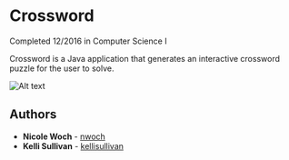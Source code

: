 # Crossword

Completed 12/2016 in Computer Science I

Crossword is a Java application that generates an interactive crossword puzzle for the user to solve.

![Alt text](https://prnt.sc/l2ztun)

## Authors

* **Nicole Woch** - [nwoch](https://github.com/nwoch)
* **Kelli Sullivan** - [kellisullivan](https://github.com/kellisullivan)


